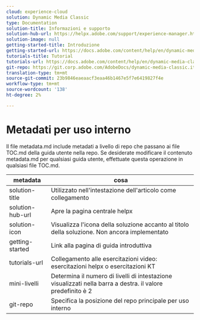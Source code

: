 ```yaml
---
cloud: experience-cloud
solution: Dynamic Media Classic
type: Documentation
solution-title: Informazioni e supporto
solution-hub-url: https://helpx.adobe.com/support/experience-manager.html
solution-image: null
getting-started-title: Introduzione
getting-started-url: https://docs.adobe.com/content/help/en/dynamic-media-classic/using/getting-started/dmc-platform-overview.html
tutorials-title: Tutorial
tutorials-url: https://docs.adobe.com/content/help/en/dynamic-media-classic/using/intro/training-videos.html
git-repo: https://git.corp.adobe.com/AdobeDocs/dynamic-media-classic.it-IT
translation-type: tm+mt
source-git-commit: 23b9846eaeaacf3eaa46b1467e5f7e6419827f4e
workflow-type: tm+mt
source-wordcount: '138'
ht-degree: 2%

---
```



# Metadati per uso interno

Il file metadata.md include metadati a livello di repo che passano ai file TOC.md della guida utente nella repo. Se desiderate modificare il contenuto metadata.md per qualsiasi guida utente, effettuate questa operazione in qualsiasi file TOC.md.

| metadata | cosa |
|--- |--- |
| solution-title | Utilizzato nell&#39;intestazione dell&#39;articolo come collegamento |
| solution-hub-url | Apre la pagina centrale helpx |
| solution-icon | Visualizza l&#39;icona della soluzione accanto al titolo della soluzione. Non ancora implementato |
| getting-started | Link alla pagina di guida introduttiva |
| tutorials-url | Collegamento alle esercitazioni video: esercitazioni helpx o esercitazioni KT |
| mini-livelli | Determina il numero di livelli di intestazione visualizzati nella barra a destra. il valore predefinito è 2 |
| git-repo | Specifica la posizione del repo principale per uso interno |

